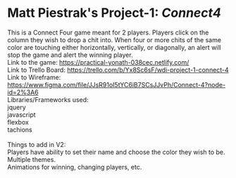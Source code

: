 # Matt Piestrak's Project-1:  _Connect4_

This is a Connect Four game meant for 2 players.  Players click on the column they wish to drop a chit into.  When four or more chits of the same color are touching either horizontally, vertically, or diagonally, an alert will stop the game and alert the winning player.<br/>
Link to the game: https://practical-yonath-038cec.netlify.com/<br/>
Link to Trello Board: https://trello.com/b/Yx8Sc6sF/wdi-project-1-connect-4<br/>
Link to Wireframe: https://www.figma.com/file/JJsR91oI5tYC6iB7SCsJJvPh/Connect-4?node-id=2%3A6<br/>
Libraries/Frameworks used:<br/>
  jquery<br/>
  javascript<br/>
  flexbox<br/>
  tachions<br/>
  <br/>
Things to add in V2:<br/>
  Players have ability to set their name and choose the color they wish to be.<br/>
  Multiple themes.<br/>
  Animations for winning, changing players, etc.
  
